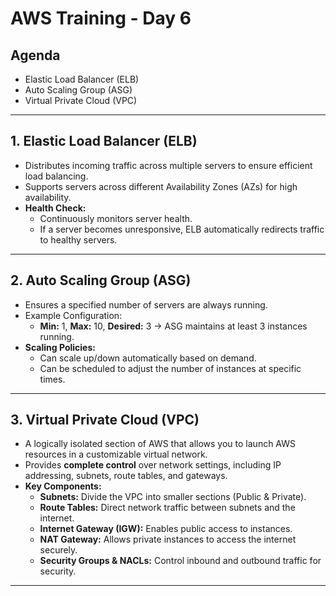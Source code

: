 # **AWS Training - Day 6**  
## **Agenda**  
- Elastic Load Balancer (ELB)  
- Auto Scaling Group (ASG)  
- Virtual Private Cloud (VPC)  

---

## **1. Elastic Load Balancer (ELB)**  
- Distributes incoming traffic across multiple servers to ensure efficient load balancing.  
- Supports servers across different Availability Zones (AZs) for high availability.  
- **Health Check:**  
  - Continuously monitors server health.  
  - If a server becomes unresponsive, ELB automatically redirects traffic to healthy servers.  

---

## **2. Auto Scaling Group (ASG)**  
- Ensures a specified number of servers are always running.  
- Example Configuration:  
  - **Min:** 1, **Max:** 10, **Desired:** 3 → ASG maintains at least 3 instances running.  
- **Scaling Policies:**  
  - Can scale up/down automatically based on demand.  
  - Can be scheduled to adjust the number of instances at specific times.  

---

## **3. Virtual Private Cloud (VPC)**  
- A logically isolated section of AWS that allows you to launch AWS resources in a customizable virtual network.  
- Provides **complete control** over network settings, including IP addressing, subnets, route tables, and gateways.  
- **Key Components:**  
  - **Subnets:** Divide the VPC into smaller sections (Public & Private).  
  - **Route Tables:** Direct network traffic between subnets and the internet.  
  - **Internet Gateway (IGW):** Enables public access to instances.  
  - **NAT Gateway:** Allows private instances to access the internet securely.  
  - **Security Groups & NACLs:** Control inbound and outbound traffic for security.  

---
